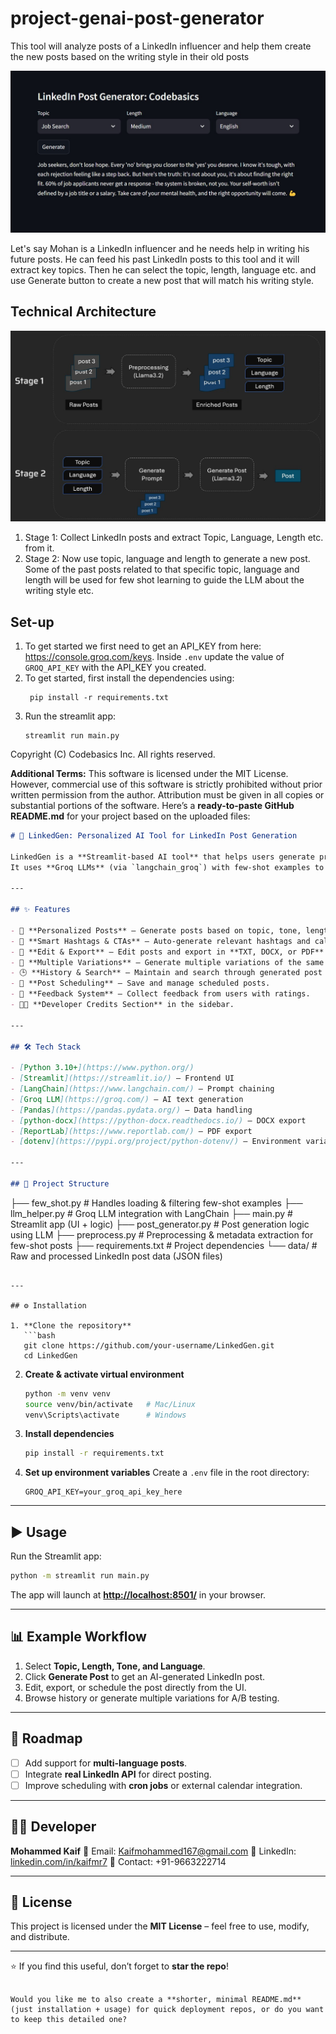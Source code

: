 # project-genai-post-generator
This tool will analyze posts of a LinkedIn influencer and help them create the new posts based on the writing style in their old posts  

<img src="resources/tool.jpg"/>

Let's say Mohan is a LinkedIn influencer and he needs help in writing his future posts. He can feed his past LinkedIn posts to this tool and it will extract key topics. Then he can select the topic, length, language etc. and use Generate button to create a new post that will match his writing style. 

## Technical Architecture
<img src="resources/architecture.jpg"/>

1. Stage 1: Collect LinkedIn posts and extract Topic, Language, Length etc. from it.
1. Stage 2: Now use topic, language and length to generate a new post. Some of the past posts related to that specific topic, language and length will be used for few shot learning to guide the LLM about the writing style etc.

## Set-up
1. To get started we first need to get an API_KEY from here: https://console.groq.com/keys. Inside `.env` update the value of `GROQ_API_KEY` with the API_KEY you created. 
2. To get started, first install the dependencies using:
    ```commandline
     pip install -r requirements.txt
    ```
3. Run the streamlit app:
   ```commandline
   streamlit run main.py
   ```
Copyright (C) Codebasics Inc. All rights reserved.


**Additional Terms:**
This software is licensed under the MIT License. However, commercial use of this software is strictly prohibited without prior written permission from the author. Attribution must be given in all copies or substantial portions of the software.
Here’s a **ready-to-paste GitHub README.md** for your project based on the uploaded files:

```markdown
# 🚀 LinkedGen: Personalized AI Tool for LinkedIn Post Generation

LinkedGen is a **Streamlit-based AI tool** that helps users generate professional, engaging, and personalized LinkedIn posts.  
It uses **Groq LLMs** (via `langchain_groq`) with few-shot examples to create posts tailored to user preferences like **topic, length, tone, and language**.  

---

## ✨ Features

- 🎯 **Personalized Posts** – Generate posts based on topic, tone, length, and language (English / Hinglish).  
- 📌 **Smart Hashtags & CTAs** – Auto-generate relevant hashtags and call-to-actions.  
- 📝 **Edit & Export** – Edit posts and export in **TXT, DOCX, or PDF** format.  
- 🔄 **Multiple Variations** – Generate multiple variations of the same post.  
- 🕒 **History & Search** – Maintain and search through generated post history.  
- 📅 **Post Scheduling** – Save and manage scheduled posts.  
- 💬 **Feedback System** – Collect feedback from users with ratings.  
- 👨‍💻 **Developer Credits Section** in the sidebar.  

---

## 🛠️ Tech Stack

- [Python 3.10+](https://www.python.org/)  
- [Streamlit](https://streamlit.io/) – Frontend UI  
- [LangChain](https://www.langchain.com/) – Prompt chaining  
- [Groq LLM](https://groq.com/) – AI text generation  
- [Pandas](https://pandas.pydata.org/) – Data handling  
- [python-docx](https://python-docx.readthedocs.io/) – DOCX export  
- [ReportLab](https://www.reportlab.com/) – PDF export  
- [dotenv](https://pypi.org/project/python-dotenv/) – Environment variable management  

---

## 📂 Project Structure

```

├── few\_shot.py         # Handles loading & filtering few-shot examples
├── llm\_helper.py       # Groq LLM integration with LangChain
├── main.py             # Streamlit app (UI + logic)
├── post\_generator.py   # Post generation logic using LLM
├── preprocess.py       # Preprocessing & metadata extraction for few-shot posts
├── requirements.txt    # Project dependencies
└── data/               # Raw and processed LinkedIn post data (JSON files)

````

---

## ⚙️ Installation

1. **Clone the repository**
   ```bash
   git clone https://github.com/your-username/LinkedGen.git
   cd LinkedGen
````

2. **Create & activate virtual environment**

   ```bash
   python -m venv venv
   source venv/bin/activate   # Mac/Linux
   venv\Scripts\activate      # Windows
   ```

3. **Install dependencies**

   ```bash
   pip install -r requirements.txt
   ```

4. **Set up environment variables**
   Create a `.env` file in the root directory:

   ```env
   GROQ_API_KEY=your_groq_api_key_here
   ```

---

## ▶️ Usage

Run the Streamlit app:

```bash
python -m streamlit run main.py
```

The app will launch at **[http://localhost:8501/](http://localhost:8501/)** in your browser.

---

## 📊 Example Workflow

1. Select **Topic, Length, Tone, and Language**.
2. Click **Generate Post** to get an AI-generated LinkedIn post.
3. Edit, export, or schedule the post directly from the UI.
4. Browse history or generate multiple variations for A/B testing.

---

## 📌 Roadmap

* [ ] Add support for **multi-language posts**.
* [ ] Integrate **real LinkedIn API** for direct posting.
* [ ] Improve scheduling with **cron jobs** or external calendar integration.

---

## 👨‍💻 Developer

**Mohammed Kaif**
📧 Email: [Kaifmohammed167@gmail.com](mailto:Kaifmohammed167@gmail.com)
🔗 LinkedIn: [linkedin.com/in/kaifmr7](https://www.linkedin.com/in/kaifmr7/)
📱 Contact: +91-9663222714

---

## 📝 License

This project is licensed under the **MIT License** – feel free to use, modify, and distribute.

---

⭐ If you find this useful, don’t forget to **star the repo**!

```

Would you like me to also create a **shorter, minimal README.md** (just installation + usage) for quick deployment repos, or do you want to keep this detailed one?
```

